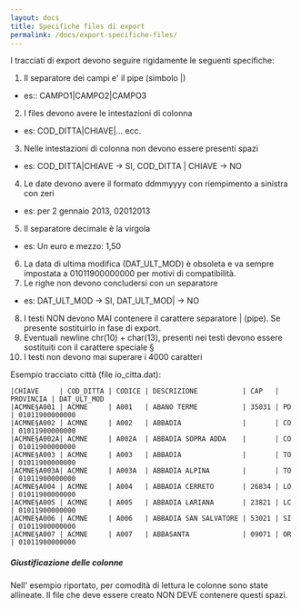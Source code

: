 ```yaml
---
layout: docs
title: Specifiche files di export
permalink: /docs/export-specifiche-files/
---
```


I tracciati di export devono seguire rigidamente le seguenti specifiche:

1. Il separatore dei campi e' il pipe (simbolo \|)
* es:: CAMPO1\|CAMPO2\|CAMPO3
2. I files devono avere le intestazioni di colonna
* es: COD_DITTA\|CHIAVE\|... ecc.
3. Nelle intestazioni di colonna non devono essere presenti spazi
* es: COD_DITTA\|CHIAVE -> SI, COD_DITTA  \| CHIAVE -> NO
4. Le date devono avere il formato ddmmyyyy con riempimento a sinistra con zeri
* es: per 2 gennaio 2013, 02012013
5. Il separatore decimale è la virgola
* es: Un euro e mezzo: 1,50
6. La data di ultima modifica (DAT_ULT_MOD) è obsoleta e va sempre impostata a 01011900000000 per motivi di compatibilità.
7. Le righe non devono concludersi con un separatore
* es: DAT_ULT_MOD -> SI, DAT_ULT_MOD\| -> NO
8. I testi NON devono MAI contenere il carattere separatore \| (pipe). Se presente sostituirlo in fase di export.
9. Eventuali newline chr(10) + char(13), presenti nei testi devono essere sostituiti con il carattere speciale §
10. I testi non devono mai superare i 4000 caratteri

Esempio tracciato città (file io_citta.dat):

```
|CHIAVE     | COD_DITTA | CODICE | DESCRIZIONE           | CAP   | PROVINCIA | DAT_ULT_MOD
|ACMNE§A001 | ACMNE     | A001   | ABANO TERME           | 35031 | PD        | 01011900000000
|ACMNE§A002 | ACMNE     | A002   | ABBADIA               |       | CO        | 01011900000000
|ACMNE§A002A| ACMNE     | A002A  | ABBADIA SOPRA ADDA    |       | CO        | 01011900000000
|ACMNE§A003 | ACMNE     | A003   | ABBADIA               |       | TO        | 01011900000000
|ACMNE§A003A| ACMNE     | A003A  | ABBADIA ALPINA        |       | TO        | 01011900000000
|ACMNE§A004 | ACMNE     | A004   | ABBADIA CERRETO       | 26834 | LO        | 01011900000000
|ACMNE§A005 | ACMNE     | A005   | ABBADIA LARIANA       | 23821 | LC        | 01011900000000
|ACMNE§A006 | ACMNE     | A006   | ABBADIA SAN SALVATORE | 53021 | SI        | 01011900000000
|ACMNE§A007 | ACMNE     | A007   | ABBASANTA             | 09071 | OR        | 01011900000000
```
<div class="note warning">
  <h5>Giustificazione delle colonne</h5>
  <p>Nell' esempio riportato, per comodità di lettura le colonne sono state allineate. Il file che deve essere creato NON DEVE contenere questi spazi.</p>
</div>
